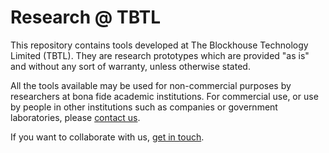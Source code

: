 # Research @ TBTL

This repository contains tools developed at The Blockhouse Technology Limited (TBTL). They are research prototypes which are provided "as is" and without any sort of warranty, unless otherwise stated.

All the tools available may be used for non-commercial purposes by researchers at bona fide academic institutions. For commercial use, or use by people in other institutions such as companies or government laboratories, please [contact us](mailto:research@tbtl.com).

If you want to collaborate with us, [get in touch](mailto:research@tbtl.com).
